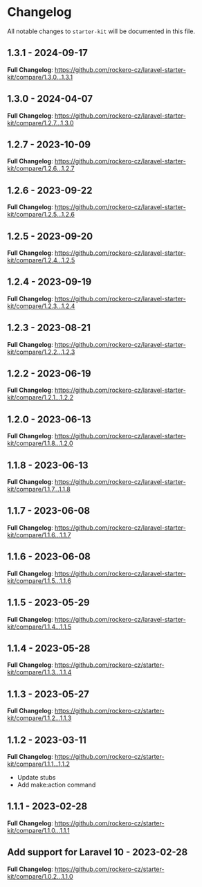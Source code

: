 # Changelog

All notable changes to `starter-kit` will be documented in this file.

## 1.3.1 - 2024-09-17

**Full Changelog**: https://github.com/rockero-cz/laravel-starter-kit/compare/1.3.0...1.3.1

## 1.3.0 - 2024-04-07

**Full Changelog**: https://github.com/rockero-cz/laravel-starter-kit/compare/1.2.7...1.3.0

## 1.2.7 - 2023-10-09

**Full Changelog**: https://github.com/rockero-cz/laravel-starter-kit/compare/1.2.6...1.2.7

## 1.2.6 - 2023-09-22

**Full Changelog**: https://github.com/rockero-cz/laravel-starter-kit/compare/1.2.5...1.2.6

## 1.2.5 - 2023-09-20

**Full Changelog**: https://github.com/rockero-cz/laravel-starter-kit/compare/1.2.4...1.2.5

## 1.2.4 - 2023-09-19

**Full Changelog**: https://github.com/rockero-cz/laravel-starter-kit/compare/1.2.3...1.2.4

## 1.2.3 - 2023-08-21

**Full Changelog**: https://github.com/rockero-cz/laravel-starter-kit/compare/1.2.2...1.2.3

## 1.2.2 - 2023-06-19

**Full Changelog**: https://github.com/rockero-cz/laravel-starter-kit/compare/1.2.1...1.2.2

## 1.2.0 - 2023-06-13

**Full Changelog**: https://github.com/rockero-cz/laravel-starter-kit/compare/1.1.8...1.2.0

## 1.1.8 - 2023-06-13

**Full Changelog**: https://github.com/rockero-cz/laravel-starter-kit/compare/1.1.7...1.1.8

## 1.1.7 - 2023-06-08

**Full Changelog**: https://github.com/rockero-cz/laravel-starter-kit/compare/1.1.6...1.1.7

## 1.1.6 - 2023-06-08

**Full Changelog**: https://github.com/rockero-cz/laravel-starter-kit/compare/1.1.5...1.1.6

## 1.1.5 - 2023-05-29

**Full Changelog**: https://github.com/rockero-cz/laravel-starter-kit/compare/1.1.4...1.1.5

## 1.1.4 - 2023-05-28

**Full Changelog**: https://github.com/rockero-cz/starter-kit/compare/1.1.3...1.1.4

## 1.1.3 - 2023-05-27

**Full Changelog**: https://github.com/rockero-cz/starter-kit/compare/1.1.2...1.1.3

## 1.1.2 - 2023-03-11

**Full Changelog**: https://github.com/rockero-cz/starter-kit/compare/1.1.1...1.1.2

- Update stubs
- Add make:action command

## 1.1.1 - 2023-02-28

**Full Changelog**: https://github.com/rockero-cz/starter-kit/compare/1.1.0...1.1.1

## Add support for Laravel 10 - 2023-02-28

**Full Changelog**: https://github.com/rockero-cz/starter-kit/compare/1.0.2...1.1.0
